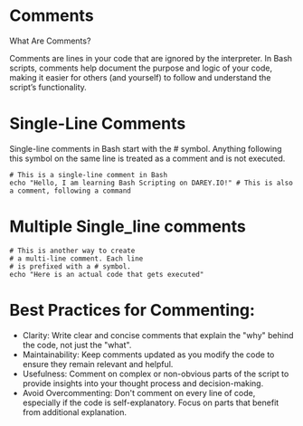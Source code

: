 # Comments

What Are Comments?

Comments are lines in your code that are ignored by the interpreter. In Bash scripts, comments help document the purpose and logic of your code, making it 
easier for others (and yourself) to follow and understand the script’s functionality.

# Single-Line Comments

Single-line comments in Bash start with the # symbol. Anything following this symbol on the same line is treated as a comment and is not executed.

```
# This is a single-line comment in Bash
echo "Hello, I am learning Bash Scripting on DAREY.IO!" # This is also a comment, following a command
```

# Multiple Single_line comments

```
# This is another way to create
# a multi-line comment. Each line
# is prefixed with a # symbol.
echo "Here is an actual code that gets executed"

```

# Best Practices for Commenting:

- Clarity: Write clear and concise comments that explain the "why" behind the code, not just the "what".
- Maintainability: Keep comments updated as you modify the code to ensure they remain relevant and helpful.
- Usefulness: Comment on complex or non-obvious parts of the script to provide insights into your thought process and decision-making.
- Avoid Overcommenting: Don't comment on every line of code, especially if the code is self-explanatory. Focus on parts that benefit from additional 
  explanation.


